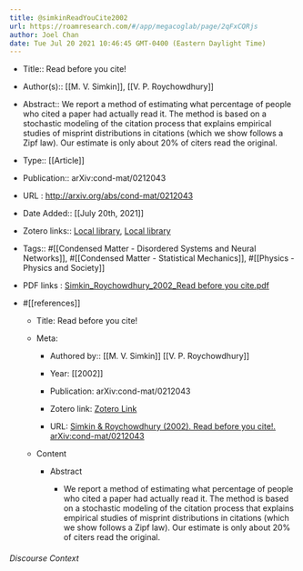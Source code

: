 ```yaml
---
title: @simkinReadYouCite2002
url: https://roamresearch.com/#/app/megacoglab/page/2qFxCQRjs
author: Joel Chan
date: Tue Jul 20 2021 10:46:45 GMT-0400 (Eastern Daylight Time)
---
```


- Title:: Read before you cite!
- Author(s):: [[M. V. Simkin]], [[V. P. Roychowdhury]]
- Abstract:: We report a method of estimating what percentage of people who cited a paper had actually read it. The method is based on a stochastic modeling of the citation process that explains empirical studies of misprint distributions in citations (which we show follows a Zipf law). Our estimate is only about 20% of citers read the original.
- Type:: [[Article]]
- Publication:: arXiv:cond-mat/0212043
- URL : http://arxiv.org/abs/cond-mat/0212043
- Date Added:: [[July 20th, 2021]]
- Zotero links:: [Local library](zotero://select/groups/2451508/items/GAF7E7XG), [Local library](https://www.zotero.org/groups/2451508/items/GAF7E7XG)
- Tags:: #[[Condensed Matter - Disordered Systems and Neural Networks]], #[[Condensed Matter - Statistical Mechanics]], #[[Physics - Physics and Society]]
- PDF links : [Simkin_Roychowdhury_2002_Read before you cite.pdf](zotero://open-pdf/groups/2451508/items/V9ND3W4H)
- #[[references]]

    - Title: Read before you cite!

    - Meta:

        - Authored by:: [[M. V. Simkin]] [[V. P. Roychowdhury]]

        - Year: [[2002]]

        - Publication: arXiv:cond-mat/0212043

        - Zotero link: [Zotero Link](zotero://select/items/7_GAF7E7XG)

        - URL: [Simkin & Roychowdhury (2002). Read before you cite!. arXiv:cond-mat/0212043](http://arxiv.org/abs/cond-mat/0212043)

    - Content

        - Abstract

            - We report a method of estimating what percentage of people who cited a paper had actually read it. The method is based on a stochastic modeling of the citation process that explains empirical studies of misprint distributions in citations (which we show follows a Zipf law). Our estimate is only about 20% of citers read the original.

###### Discourse Context


